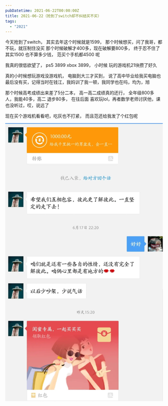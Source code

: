 ```yaml
---
pubDatetime: 2021-06-22T00:00:00Z
title: 2021-06-22（抢到了switch却不纠结买不买）
tags:
  - "2021"
---
```


今天抢到了switch， 其实去年这个时候就是1599， 那个时候想买，问了我哥，都不玩，就压制住没买
那个时候破解才400多，现在破解要800多， 终于忍不住了
其实1500 也不算多少钱， 范买个手机都4500 呢

我真的很低欲望了， ps5  3899  xbox  3899， 小时候 玩的游戏机21块攒了好久

真的小时候想玩游戏没游戏机， 电脑到大三才买到， 说了高中毕业给我买电脑也最后没有买，记得当时在钱江，我妈训了我一顿，我同学也在吗，均为，旭

那个时候高考成绩出来差了5分二本， 高一高二成绩真的还行， 全年级800多人，我能40多，高二 退步80多， 在往后面 喜欢玩lol，再者数学老师讨厌他，课也没听过，哎，说远了

现在买个游戏机看看吧，吃灰也不打紧， 而且范还给我发了个红包呢

![](../../img/6904315-11d41195f43083ec.jpg)

